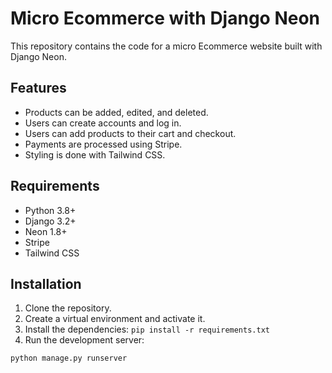 

# Micro Ecommerce with Django Neon

This repository contains the code for a micro Ecommerce website built with Django Neon.

## Features

* Products can be added, edited, and deleted.
* Users can create accounts and log in.
* Users can add products to their cart and checkout.
* Payments are processed using Stripe.
* Styling is done with Tailwind CSS.

## Requirements

* Python 3.8+
* Django 3.2+
* Neon 1.8+
* Stripe
* Tailwind CSS

## Installation

1. Clone the repository.
2. Create a virtual environment and activate it.
3. Install the dependencies: `pip install -r requirements.txt`
4. Run the development server: 


```bash
python manage.py runserver

```